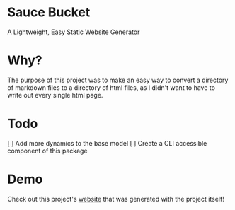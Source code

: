 # Sauce Bucket
A Lightweight, Easy Static Website Generator

# Why?
The purpose of this project was to make an easy way to convert a directory of markdown files to a directory of html files, as I didn't want to have to write out every single html page.

# Todo
[ ] Add more dynamics to the base model
[ ] Create a CLI accessible component of this package

# Demo
Check out this project's [website](https://alexwaitz.github.io/sauce-bucket/) that was generated with the project itself!
